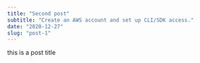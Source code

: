 ```yaml
---
title: "Second post"
subtitle: "Create an AWS account and set up CLI/SDK access."
date: "2020-12-27"
slug: "post-1"
---
```


this is a post title
